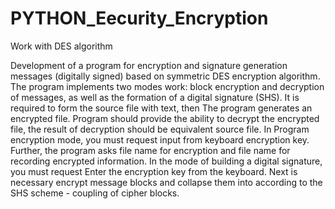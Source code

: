 # PYTHON_Eecurity_Encryption
Work with DES algorithm

Development of a program for encryption and signature generation
messages (digitally signed) based on symmetric
DES encryption algorithm. The program implements two modes
work: block encryption and decryption of messages,
as well as the formation of a digital signature (SHS).
It is required to form the source file with text, then
The program generates an encrypted file. Program should
provide the ability to decrypt the encrypted
file, the result of decryption should be equivalent
source file.
In Program encryption mode, you must request input from
keyboard encryption key. Further, the program asks
file name for encryption and file name for recording
encrypted information.
In the mode of building a digital signature, you must request
Enter the encryption key from the keyboard. Next is necessary
encrypt message blocks and collapse them into
according to the SHS scheme - coupling of cipher blocks.
